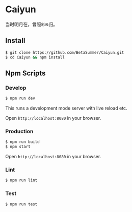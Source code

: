Caiyun
=================================

当时明月在，曾照`彩云`归。

## Install

```bash
$ git clone https://github.com/BetaSummer/Caiyun.git
$ cd Caiyun && npm install
```

## Npm Scripts

### Develop

```bash
$ npm run dev
```
This runs a development mode server with live reload etc.

Open `http://localhost:8080` in your browser.

### Production

```bash
$ npm run build
$ npm start
```

Open `http://localhost:8080` in your browser.

### Lint

```bash
$ npm run lint
```
### Test

```bash
$ npm run test
```
